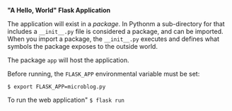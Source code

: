 **"A Hello, World" Flask Application**

The application will exist in a _package_. In Pythonm a sub-directory for that includes a `__init__.py` file is considered a package, and can be imported.
When you import a package, the `__init__.py` executes and defines what symbols the package exposes to the outside world.

The package `app` will host the application. 

Before running, the `FLASK_APP` environmental  variable must be set:

```$ export FLASK_APP=microblog.py```

To run the web application" ```$ flask run```